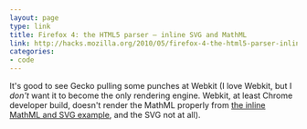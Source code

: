 ```yaml
---
layout: page
type: link
title: Firefox 4: the HTML5 parser – inline SVG and MathML
link: http://hacks.mozilla.org/2010/05/firefox-4-the-html5-parser-inline-svg-speed-and-more/ 
categories: 
- code
---
```

It's good to see Gecko pulling some punches at Webkit (I love Webkit, but I _don't_ want it to become the only rendering engine. Webkit, at least Chrome developer build, doesn't render the MathML properly from [the inline MathML and SVG example](http://hsivonen.iki.fi/test/moz/html5-hacks-demo.html), and the SVG not at all).